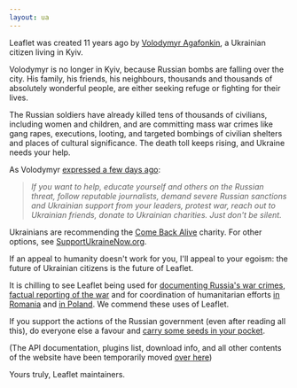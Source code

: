 ```yaml
---
layout: ua
---
```


<style>
	blockquote {
		font-style: italic;
	}
</style>

Leaflet was created 11 years ago by [Volodymyr Agafonkin](https://agafonkin.com), a Ukrainian citizen living in Kyiv.

Volodymyr is no longer in Kyiv, because Russian bombs are falling over the city. His family, his friends, his neighbours, thousands and thousands of absolutely wonderful people, are either seeking refuge or fighting for their lives.

The Russian soldiers have already killed tens of thousands of civilians, including women and children, and are committing mass war crimes like gang rapes, executions, looting, and targeted bombings of civilian shelters and places of cultural significance. The death toll keeps rising, and Ukraine needs your help.

As Volodymyr [expressed a few days ago](https://twitter.com/LeafletJS/status/1496051256409919489):

> If you want to help, educate yourself and others on the Russian threat, follow reputable journalists, demand severe Russian sanctions and Ukrainian support from your leaders, protest war, reach out to Ukrainian friends, donate to Ukrainian charities. Just don't be silent.

Ukrainians are recommending the [Come Back Alive](https://www.comebackalive.in.ua) charity. For other options, see [SupportUkraineNow.org](https://supportukrainenow.org).

If an appeal to humanity doesn't work for you, I'll appeal to your egoism: the future of Ukrainian citizens is the future of Leaflet.

It is chilling to see Leaflet being used for [documenting Russia's war crimes](https://ukraine.bellingcat.com/), [factual reporting of the war](https://liveuamap.com/) and for coordination of humanitarian efforts [in Romania](https://refugees.ro/) and [in Poland](https://dopomoha.pl/). We commend these uses of Leaflet.

If you support the actions of the Russian government (even after reading all this), do everyone else a favour and [carry some seeds in your pocket](https://www.theguardian.com/world/video/2022/feb/25/ukrainian-woman-sunflower-seeds-russian-soldiers-video).

<p class="quiet">(The API documentation, plugins list, download info, and all other contents of the website have been temporarily moved <a href="SlavaUkraini/">over here</a>)</p>

Yours truly,
Leaflet maintainers.

<script>
	var referrer = document.referrer;
	var host = window.location.host+'/';
	if (referrer && referrer.indexOf(host) > -1) {
		var url = referrer.split(host);
		var target = url[1];
		if (target) {
			var link = document.querySelector('a[href="SlavaUkraini/"]');
			link.href = 'https://leafletjs.com/SlavaUkraini/'+target;
		}
	}
</script>
